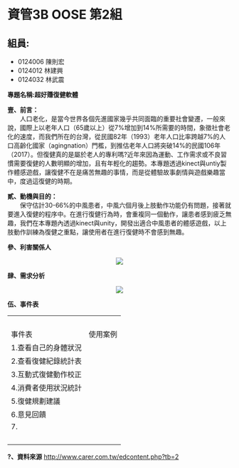 # 資管3B OOSE 第2組 #

## 組員: ##
- 0124006 陳則宏
- 0124012 林建興
- 0124032 林武震


**專題名稱:超好賺復健軟體**

**壹、前言：**
<br>
　　人口老化，是當今世界各個先進國家幾乎共同面臨的重要社會變遷，一般來說，國際上以老年人口（65歲以上）從7%增加到14%所需要的時間，象徵社會老化的速度，而我們所在的台灣，從民國82年（1993）老年人口比率跨越7%的人口高齡化國家（agingnation）門檻，到推估老年人口將突破14%的民國106年（2017）。但復健真的是屬於老人的專利嗎?近年來因為運動、工作需求或不良習慣需要復健的人數明顯的增加，且有年輕化的趨勢。本專題透過kinect與untiy製作體感遊戲，讓復健不在是痛苦無趣的事情，而是從體驗故事劇情與遊戲樂趣當中，度過這復健的時期。
　　

**貳、動機與目的：**
<br>
　　保守估計30-66%的中風患者，中風六個月後上肢動作功能仍有問題，接著就要進入復健的程序中。在進行復健行為時，會重複同一個動作，讓患者感到疲乏無趣，我們在本專題內透過kinect與unity，開發出適合中風患者的體感遊戲，以上肢動作訓練為復健之重點，讓使用者在進行復健時不會感到無趣。


**參、利害關係人**
<p align=center><img src=http://i.imgur.com/Ih3kurh.jpg></p>



**肆、需求分析**
<p align=center><img src=http://i.imgur.com/BEUQbLg.jpg></p>

**伍、事件表**
<table>
  <tr>
    <td colspan="2">&nbsp;</td>
  </tr>
  <tr>
    <td>事件表</td>
    <td>使用案例</td>
  </tr>
  <tr>
    <td>1.查看自己的身體狀況</td>
    <td>&nbsp;</td>
  </tr>
  <tr>
    <td>2.查看復健紀錄統計表</td>
    <td>&nbsp;</td>
  </tr>
  <tr>
    <td>3.互動式復健動作校正</td>
    <td>&nbsp;</td>
  </tr>
  <tr>
    <td>4.消費者使用狀況統計</td>
    <td>&nbsp;</td>
  </tr>
  <tr>
    <td>5.復健規劃建議</td>
    <td>&nbsp;</td>
  </tr>
  <tr>
    <td>6.意見回饋</td>
    <td>&nbsp;</td>
  </tr>
  <tr>
    <td>7.</td>
    <td>&nbsp;</td>
  </tr>
  <tr>
    <td>&nbsp;</td>
    <td>&nbsp;</td>
  </tr>
</table>


**?、資料來源**
http://www.carer.com.tw/edcontent.php?tb=2  
